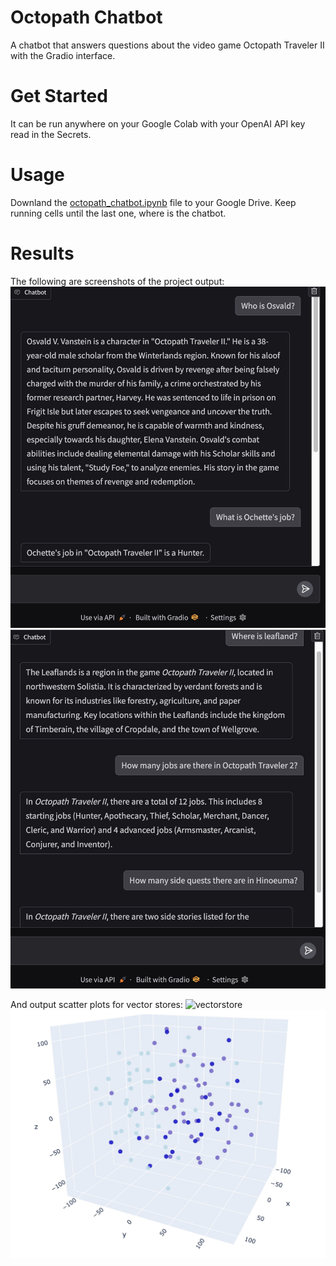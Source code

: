 # Octopath Chatbot
A chatbot that answers questions about the video game Octopath Traveler II with the Gradio interface.

# Get Started
It can be run anywhere on your Google Colab with your OpenAI API key read in the Secrets. 

# Usage
Downland the [octopath_chatbot.ipynb](octopath_chatbot.ipynb) file to your Google Drive. Keep running cells until the last one, where is the chatbot. 

# Results
The following are screenshots of the project output:
![Chatbot Screenshot](screenshots/chatbot_example2.jpg)
![Chatbot Screenshot](screenshots/chatbot_example1.jpg)

And output scatter plots for vector stores:
![vectorstore](vectorstore2d.jpg)
![vectorstore](vectorstore3d.jpg)
